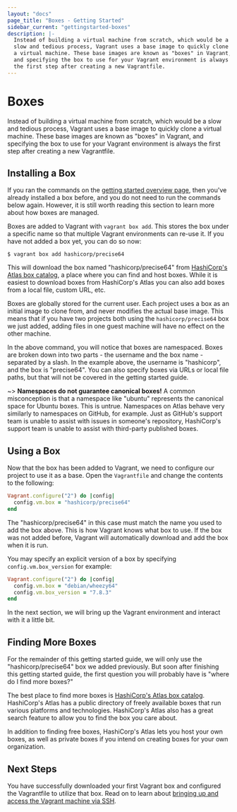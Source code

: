 ```yaml
---
layout: "docs"
page_title: "Boxes - Getting Started"
sidebar_current: "gettingstarted-boxes"
description: |-
  Instead of building a virtual machine from scratch, which would be a
  slow and tedious process, Vagrant uses a base image to quickly clone
  a virtual machine. These base images are known as "boxes" in Vagrant,
  and specifying the box to use for your Vagrant environment is always
  the first step after creating a new Vagrantfile.
---
```


# Boxes

Instead of building a virtual machine from scratch, which would be a
slow and tedious process, Vagrant uses a base image to quickly clone
a virtual machine. These base images are known as "boxes" in Vagrant,
and specifying the box to use for your Vagrant environment is always
the first step after creating a new Vagrantfile.

## Installing a Box

If you ran the commands on the [getting started overview page](/docs/getting-started/),
then you've already installed a box before, and you do not need to run
the commands below again. However, it is still worth reading this section
to learn more about how boxes are managed.

Boxes are added to Vagrant with `vagrant box add`. This stores the box
under a specific name so that multiple Vagrant environments can re-use it.
If you have not added a box yet, you can do so now:

```
$ vagrant box add hashicorp/precise64
```

This will download the box named "hashicorp/precise64" from
[HashiCorp's Atlas box catalog](https://atlas.hashicorp.com/boxes/search), a place where you can find
and host boxes. While it is easiest to download boxes from HashiCorp's Atlas
you can also add boxes from a local file, custom URL, etc.

Boxes are globally stored for the current user. Each project uses a box
as an initial image to clone from, and never modifies the actual base
image. This means that if you have two projects both using the `hashicorp/precise64`
box we just added, adding files in one guest machine will have no effect
on the other machine.

In the above command, you will notice that boxes are namespaced. Boxes are
broken down into two parts - the username and the box name - separated by a
slash. In the example above, the username is "hashicorp", and the box is
"precise64". You can also specify boxes via URLs or local file paths, but that
will not be covered in the getting started guide.

~> **Namespaces do not guarantee canonical boxes!** A common misconception is
that a namespace like "ubuntu" represents the canonical space for Ubuntu boxes.
This is untrue. Namespaces on Atlas behave very similarly to namespaces on
GitHub, for example. Just as GitHub's support team is unable to assist with
issues in someone's repository, HashiCorp's support team is unable to assist
with third-party published boxes.

## Using a Box

Now that the box has been added to Vagrant, we need to configure our
project to use it as a base. Open the `Vagrantfile` and change the
contents to the following:

```ruby
Vagrant.configure("2") do |config|
  config.vm.box = "hashicorp/precise64"
end
```

The "hashicorp/precise64" in this case must match the name you used to add
the box above. This is how Vagrant knows what box to use. If the box was not
added before, Vagrant will automatically download and add the box when it is
run.

You may specify an explicit version of a box by specifying `config.vm.box_version`
for example:
```ruby
Vagrant.configure("2") do |config|
  config.vm.box = "debian/wheezy64"
  config.vm.box_version = "7.8.3"
end
```

In the next section, we will bring up the Vagrant environment and interact
with it a little bit.

## Finding More Boxes

For the remainder of this getting started guide, we will only use the
"hashicorp/precise64" box we added previously. But soon after finishing
this getting started guide, the first question you will probably have is
"where do I find more boxes?"

The best place to find more boxes is [HashiCorp's Atlas box catalog](https://atlas.hashicorp.com/boxes/search).
HashiCorp's Atlas has a public directory of freely available boxes that
run various platforms and technologies. HashiCorp's Atlas also has a great search
feature to allow you to find the box you care about.

In addition to finding free boxes, HashiCorp's Atlas lets you host your own
boxes, as well as private boxes if you intend on creating boxes for your
own organization.

## Next Steps

You have successfully downloaded your first Vagrant box and configured the
Vagrantfile to utilize that box. Read on to learn about [bringing up and access
the Vagrant machine via SSH](/docs/getting-started/up.html).
